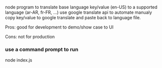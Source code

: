 node program to translate base language key/value (en-US) to a supported language (ar-AR, fr-FR, ...) use google translate api to automate manualy copy key/value to google translate and paste back to language file.

Pros:
good for development to demo/show case to UI 

Cons:
not for production

### use a command prompt to run
node index.js  
